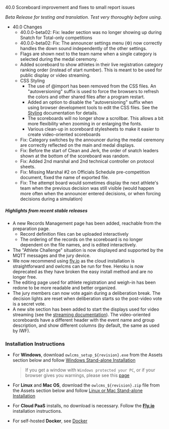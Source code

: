 40.0 Scoreboard improvement and fixes to small report issues

*Beta Release for testing and translation.  Test very thoroughly before using.*

- 40.0 Changes
  - 40.0.0-beta02: Fix: leader section was no longer showing up during Snatch for Total-only competitions
  - 40.0.0-beta02: Fix: The announcer settings menu (⚙️) now correctly handles the down sound independently of the other settings.
  - Flags are shown next to the team name when a single category is selected during the medal ceremony.
  - Added scoreboard to show athletes in their live registration category ranking order (instead of start number). This is meant to be used for public display or video streaming.
  - CSS Styling
    - The use of @import has been removed from the CSS files. An "autoversioning" suffix is used to force the browsers to refresh the colors and other shared files after a program restart.
    - Added an option to disable the "autoversioning" suffix when using browser development tools to edit the CSS files.  See the [Styling](https://${env.REPO_OWNER}.github.io/${env.O_REPO_NAME}/#/Styling) documentation for details.
    - The scoreboards will no longer show a scrollbar. This allows a bit more flexibility when zooming in or enlarging the fonts.
    - Various clean-up in scoreboard stylesheets to make it easier to create video-oriented scoreboards
  - Fix: Category switches by the announcer during the medal ceremony are correctly reflected on the main and medal displays.
  - Fix: Before the start of Clean and Jerk, the order of snatch leaders shown at the bottom of the scoreboard was random.
  - Fix: Added 2nd marshal and 2nd technical controller on protocol sheets.
  - Fix: Missing Marshal #2 on Officials Schedule pre-competition document, fixed the name of exported file.
  - Fix: The attempt board would sometimes display the next athlete's team when the previous decision was still visible (would happen more often when the announcer entered decisions, or when forcing decisions during a simulation)
  

##### Highlights from recent stable releases

- A new Records Management page has been added, reachable from the preparation page.
  - Record definition files can be uploaded interactively 
  - The ordering of the records on the scoreboard is no longer dependent on the file names, and is edited interactively.
- The "Athlete Challenge" situation is now displayed and supported by the MQTT messages and the jury device.
- We now recommend using [fly.io](https://${env.REPO_OWNER}.github.io/${env.O_REPO_NAME}/#/Fly) as the cloud installation is straightforward and owlcms can be run for free. Heroku is now deprecated as they have broken the easy install method and are no longer free.
- The editing page used for athlete registration and weigh-in has been redone to be more readable and better organized.
- The jury members can now vote again during a deliberation break. The decision lights are reset when deliberation starts so the post-video vote is a secret vote. 
- A new site section has been added to start the displays used for video streaming (see the [streaming documentation](https://${env.REPO_OWNER}.github.io/${env.O_REPO_NAME}/#/OBS?id=_2-setup-owlcms-with-some-data)). The video-oriented scoreboards have a different header with the event name and group description, and show different columns (by default, the same as used by IWF).


### **Installation Instructions**

  - For **Windows**, download `owlcms_setup_${revision}.exe` from the Assets section below and follow [Windows Stand-alone Installation](https://${env.REPO_OWNER}.github.io/${env.O_REPO_NAME}/#/LocalWindowsSetup)

    > If you get a window with `Windows protected your PC`, or if your browser gives you warnings, please see this [page](https://owlcms.github.io/owlcms4-prerelease/#/DefenderOff)

  - For **Linux** and **Mac OS**, download the `owlcms_${revision}.zip` file from the Assets section below and follow [Linux or Mac Stand-alone Installation](https://${env.REPO_OWNER}.github.io/${env.O_REPO_NAME}/#/LocalLinuxMacSetup)

  - For **Cloud PaaS** installs, no download is necessary. Follow the **[Fly.io](https://${env.REPO_OWNER}.github.io/${env.O_REPO_NAME}/#Fly)** installation instructions.

  - For self-hosted **Docker**, see [Docker](https://${env.REPO_OWNER}.github.io/${env.O_REPO_NAME}/#/LocalWindowsSetup)
